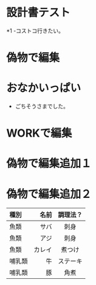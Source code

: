 # 設計書テスト

*1
  -コストコ行きたい。
# 偽物で編集
# おなかいっぱい
 * ごちそうさまでした。 

# WORKで編集

# 偽物で編集追加１

# 偽物で編集追加２

|種別|名前|調理法？|
|:-|-:|:-:|
|魚類 | サバ   |刺身 |
|魚類 | アジ   |刺身 |
|魚類 | カレイ |煮つけ |
|哺乳類 | 牛 |ステーキ |
|哺乳類 | 豚 |角煮 |
